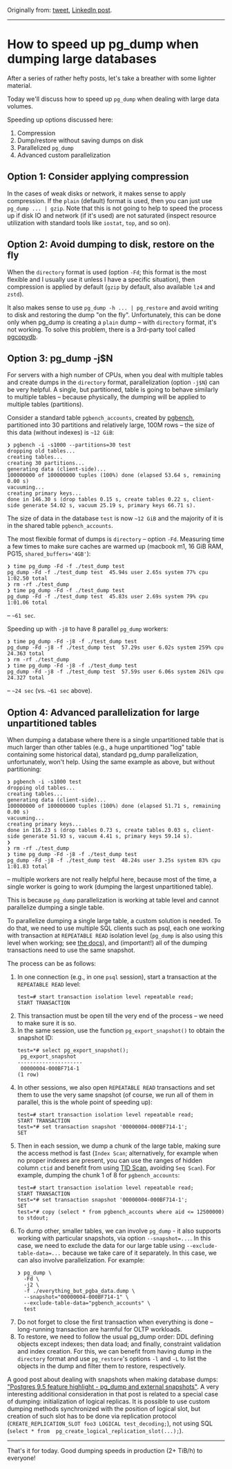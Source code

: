 Originally from: [tweet](https://twitter.com/samokhvalov/status/1709490130749378796), [LinkedIn post](https://www.linkedin.com/pulse/how-speed-up-pgdump-when-dumping-large-postgres-nikolay-samokhvalov/). 

---

# How to speed up pg_dump when dumping large databases

After a series of rather hefty posts, let's take a breather with some lighter material.

Today we'll discuss how to speed up `pg_dump` when dealing with large data volumes.

Speeding up options discussed here:
1. Compression
2. Dump/restore without saving dumps on disk
3. Parallelized `pg_dump`
4. Advanced custom parallelization

## Option 1: Consider applying compression
In the cases of weak disks or network, it makes sense to apply compression. If the `plain` (default) format is used, then you can just use `pg_dump ... | gzip`. Note that this is not going to help to speed the process up if disk IO and network (if it's used) are not saturated (inspect resource utilization with standard tools like `iostat`, `top`, and so on).

## Option 2: Avoid dumping to disk, restore on the fly
When the `directory` format is used (option `-Fd`; this format is the most flexible and I usually use it unless I have a specific situation), then compression is applied by default (`gzip` by default, also available `lz4` and `zstd`).

It also makes sense to use `pg_dump -h ... | pg_restore` and avoid writing to disk and restoring the dump "on the fly". Unfortunately, this can be done only when pg_dump is creating a `plain` dump – with `directory` format, it's not working. To solve this problem, there is a 3rd-party tool called [pgcopydb](https://github.com/dimitri/pgcopydb).

## Option 3: pg_dump -j$N
For servers with a high number of CPUs, when you deal with multiple tables and create dumps in the `directory` format, parallelization (option `-j$N`) can be very helpful. A single, but partitioned, table is going to behave similarly to multiple tables – because physically, the dumping will be applied to multiple tables (partitions).

Consider a standard table `pgbench_accounts`, created by [pgbench](https://postgresql.org/docs/current/pgbench.html), partitioned into 30 partitions and relatively large, 100M rows – the size of this data (without indexes) is `~12 GiB`:
```
❯ pgbench -i -s1000 --partitions=30 test
dropping old tables...
creating tables...
creating 30 partitions...
generating data (client-side)...
100000000 of 100000000 tuples (100%) done (elapsed 53.64 s, remaining 0.00 s)
vacuuming...
creating primary keys...
done in 146.30 s (drop tables 0.15 s, create tables 0.22 s, client-side generate 54.02 s, vacuum 25.19 s, primary keys 66.71 s).
```

The size of data in the database `test` is now `~12 GiB` and the majority of it is in the shared table `pgbench_accounts`.

The most flexible format of dumps is `directory` – option `-Fd`. Measuring time a few times to make sure caches are warmed up (macbook m1, 16 GiB RAM, PG15, `shared_buffers='4GB'`):
```
❯ time pg_dump -Fd -f ./test_dump test
pg_dump -Fd -f ./test_dump test  45.94s user 2.65s system 77% cpu 1:02.50 total
❯ rm -rf ./test_dump
❯ time pg_dump -Fd -f ./test_dump test
pg_dump -Fd -f ./test_dump test  45.83s user 2.69s system 79% cpu 1:01.06 total
```

– `~61 sec`.

Speeding up with `-j8` to have 8 parallel `pg_dump` workers:
```
❯ time pg_dump -Fd -j8 -f ./test_dump test
pg_dump -Fd -j8 -f ./test_dump test  57.29s user 6.02s system 259% cpu 24.363 total
❯ rm -rf ./test_dump
❯ time pg_dump -Fd -j8 -f ./test_dump test
pg_dump -Fd -j8 -f ./test_dump test  57.59s user 6.06s system 261% cpu 24.327 total
```

– `~24 sec` (vs. `~61 sec` above).

## Option 4: Advanced parallelization for large unpartitioned tables
When dumping a database where there is a single unpartitioned table that is much larger than other tables (e.g., a huge unpartitioned "log" table containing some historical data), standard pg_dump parallelization, unfortunately, won't help. Using the same example as above, but without partitioning:
```
❯ pgbench -i -s1000 test
dropping old tables...
creating tables...
generating data (client-side)...
100000000 of 100000000 tuples (100%) done (elapsed 51.71 s, remaining 0.00 s)
vacuuming...
creating primary keys...
done in 116.23 s (drop tables 0.73 s, create tables 0.03 s, client-side generate 51.93 s, vacuum 4.41 s, primary keys 59.14 s).
❯
❯ rm -rf ./test_dump
❯ time pg_dump -Fd -j8 -f ./test_dump test
pg_dump -Fd -j8 -f ./test_dump test  48.24s user 3.25s system 83% cpu 1:01.83 total
```

– multiple workers are not really helpful here, because most of the time, a single worker is going to work (dumping the largest unpartitioned table).

This is because `pg_dump` parallelization is working at table level and cannot parallelize dumping a single table.

To parallelize dumping a single large table, a custom solution is needed. To do that, we need to use multiple SQL clients such as psql, each one working with transaction at `REPEATABLE READ` isolation level (`pg_dump` is also using this level when working; see [the docs](https://postgresql.org/docs/current/transaction-iso.html)), and (important!) all of the dumping transactions need to use the same snapshot.

The process can be as follows:
1. In one connection (e.g., in one `psql` session), start a transaction at the `REPEATABLE READ` level:
    ```
    test=# start transaction isolation level repeatable read;
    START TRANSACTION
    ```
2. This transaction must be open till the very end of the process – we need to make sure it is so.
3. In the same session, use the function `pg_export_snapshot()` to obtain the snapshot ID:
    ```
    test=*# select pg_export_snapshot();
     pg_export_snapshot
    ---------------------
     00000004-000BF714-1
    (1 row)
    ```
4. In other sessions, we also open `REPEATABLE READ` transactions and set them to use the very same snapshot (of course, we run all of them in parallel, this is the whole point of speeding up):
    ```
    test=# start transaction isolation level repeatable read;
    START TRANSACTION
    test=*# set transaction snapshot '00000004-000BF714-1';
    SET
    ```
5. Then in each session, we dump a chunk of the large table, making sure the access method is fast (`Index Scan`; alternatively, for example when no proper indexes are present, you can use the ranges of hidden column `ctid` and benefit from using [TID Scan](https://www.pgmustard.com/docs/explain/tid-scan), avoiding `Seq Scan`). For example, dumping the chunk 1 of 8 for `pgbench_accounts`:
    ```
    test=# start transaction isolation level repeatable read;
    START TRANSACTION
    test=*# set transaction snapshot '00000004-000BF714-1';
    SET
    test=*# copy (select * from pgbench_accounts where aid <= 12500000) to stdout;
    ```
6. To dump other, smaller tables, we can involve `pg_dump` - it also supports working with particular snapshots, via option `--snapshot=...`. In this case, we need to exclude the data for our large table using `--exclude-table-data=...` because we take care of it separately. In this case, we can also involve parallelization. For example:
    ```
    ❯ pg_dump \
      -Fd \
      -j2 \
      -f ./everything_but_pgba_data.dump \
      --snapshot="00000004-000BF714-1" \
      --exclude-table-data="pgbench_accounts" \
      test
    ```
7. Do not forget to close the first transaction when everything is done – long-running transaction are harmful for OLTP workloads.
8. To restore, we need to follow the usual pg_dump order: DDL defining objects except indexes; then data load; and finally, constraint validation and index creation. For this, we can benefit from having dump in the `directory` format and use `pg_restore`'s options `-l` and `-L` to list the objects in the dump and filter them to restore, respectively.

A good post about dealing with snapshots when making database dumps: ["Postgres 9.5 feature highlight - pg_dump and external snapshots"](https://paquier.xyz/postgresql-2/postgres-9-5-feature-highlight-pg-dump-snapshots/). A very interesting additional consideration in that post is related to a special case of dumping: initialization of logical replicas. It is possible to use custom dumping methods synchronized with the position of logical slot, but creation of such slot has to be done via replication protocol (`CREATE_REPLICATION_SLOT foo3 LOGICAL test_decoding;`), not using SQL (`select * from  pg_create_logical_replication_slot(...);`).

---

That's it for today. Good dumping speeds in production (2+ TiB/h) to everyone!